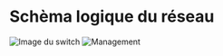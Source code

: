 # Schèma logique du réseau #

![Image du switch](../../../img/infra/reseau.jpg) 
![Management](../../../img/infra/admin.jpg) 